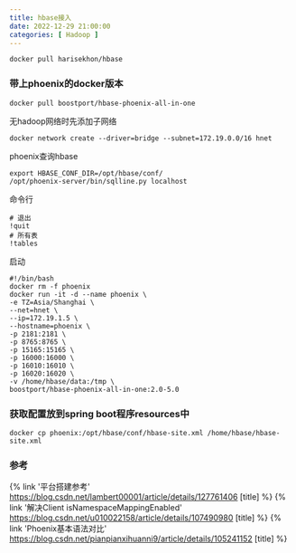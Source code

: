 ```yaml
---
title: hbase接入
date: 2022-12-29 21:00:00
categories: [ Hadoop ]
---
```


```shell
docker pull harisekhon/hbase
```

### 带上phoenix的docker版本

```shell
docker pull boostport/hbase-phoenix-all-in-one
```

无hadoop网络时先添加子网络

```shell
docker network create --driver=bridge --subnet=172.19.0.0/16 hnet
```

phoenix查询hbase

```shell
export HBASE_CONF_DIR=/opt/hbase/conf/
/opt/phoenix-server/bin/sqlline.py localhost
```

命令行

```shell
# 退出
!quit
# 所有表
!tables
```

启动

```shell
#!/bin/bash
docker rm -f phoenix
docker run -it -d --name phoenix \
-e TZ=Asia/Shanghai \
--net=hnet \
--ip=172.19.1.5 \
--hostname=phoenix \
-p 2181:2181 \
-p 8765:8765 \
-p 15165:15165 \
-p 16000:16000 \
-p 16010:16010 \
-p 16020:16020 \
-v /home/hbase/data:/tmp \
boostport/hbase-phoenix-all-in-one:2.0-5.0
```

### 获取配置放到spring boot程序resources中

```shell
docker cp phoenix:/opt/hbase/conf/hbase-site.xml /home/hbase/hbase-site.xml
```

### 参考

{% link '平台搭建参考' https://blog.csdn.net/lambert00001/article/details/127761406 [title] %}
{% link '解决Client isNamespaceMappingEnabled' https://blog.csdn.net/u010022158/article/details/107490980 [title] %}
{% link 'Phoenix基本语法对比' https://blog.csdn.net/pianpianxihuanni9/article/details/105241152 [title] %}

